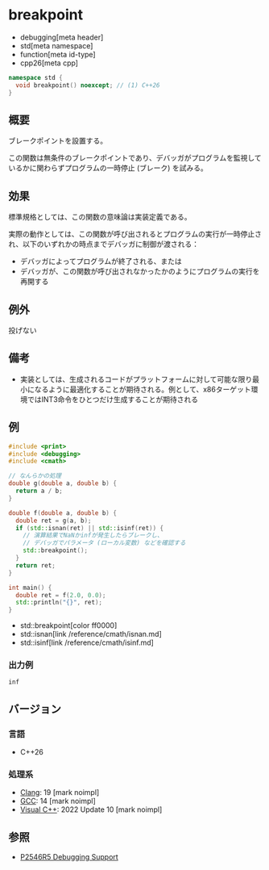 # breakpoint
* debugging[meta header]
* std[meta namespace]
* function[meta id-type]
* cpp26[meta cpp]

```cpp
namespace std {
  void breakpoint() noexcept; // (1) C++26
}
```

## 概要
ブレークポイントを設置する。

この関数は無条件のブレークポイントであり、デバッガがプログラムを監視しているかに関わらずプログラムの一時停止 (ブレーク) を試みる。



## 効果
標準規格としては、この関数の意味論は実装定義である。

実際の動作としては、この関数が呼び出されるとプログラムの実行が一時停止され、以下のいずれかの時点までデバッガに制御が渡される：

- デバッガによってプログラムが終了される、または
- デバッガが、この関数が呼び出されなかったかのようにプログラムの実行を再開する


## 例外
投げない


## 備考
- 実装としては、生成されるコードがプラットフォームに対して可能な限り最小になるように最適化することが期待される。例として、x86ターゲット環境ではINT3命令をひとつだけ生成することが期待される


## 例
```cpp example
#include <print>
#include <debugging>
#include <cmath>

// なんらかの処理
double g(double a, double b) {
  return a / b;
}

double f(double a, double b) {
  double ret = g(a, b);
  if (std::isnan(ret) || std::isinf(ret)) {
    // 演算結果でNaNかinfが発生したらブレークし、
    // デバッガでパラメータ (ローカル変数) などを確認する
    std::breakpoint();
  }
  return ret;
}

int main() {
  double ret = f(2.0, 0.0);
  std::println("{}", ret);
}
```
* std::breakpoint[color ff0000]
* std::isnan[link /reference/cmath/isnan.md]
* std::isinf[link /reference/cmath/isinf.md]

### 出力例
```
inf
```


## バージョン
### 言語
- C++26

### 処理系
- [Clang](/implementation.md#clang): 19 [mark noimpl]
- [GCC](/implementation.md#gcc): 14 [mark noimpl]
- [Visual C++](/implementation.md#visual_cpp): 2022 Update 10 [mark noimpl]


## 参照
- [P2546R5 Debugging Support](https://open-std.org/jtc1/sc22/wg21/docs/papers/2023/p2546r5.html)
